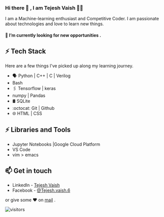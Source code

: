 ### Hi there 👋 , I am Tejesh Vaish 👨‍💻

<!--
**tejeshvaish/tejeshvaish** is a ✨ _special_ ✨ repository because its `README.md` (this file) appears on your GitHub profile.

Here are some ideas to get you started:

- 🔭 I’m currently working on ...
- 🌱 I’m currently learning ...
- 👯 I’m looking to collaborate on ...
- 🤔 I’m looking for help with ...
- 💬 Ask me about ...
- 📫 How to reach me: ...
- 😄 Pronouns: ...
- ⚡ Fun fact: ...
-->
 

I am a Machine-learning enthusiast and Competitive Coder. I am passionate about technologies and love to learn new things.

#### 🔭 I’m currently looking for new opportunities .


## ⚡ Tech Stack

Here are a few things I've picked up along my learning journey.

* 🗣 Python | C++ | C | Verilog 
* Bash 
* 🖇️ Tensorflow | keras
* numpy | Pandas
* 🛢️  SQLite 
* :octocat: Git | Github
* 🌐 HTML | CSS

## ⚡ Libraries and Tools
* Jupyter Notebooks |Google Cloud Platform 
* VS Code 
* vim > emacs

## 📫 Get in touch
- LinkedIn - [Tejesh Vaish](https://www.linkedin.com/in/tejesh-vaish-381bab187/)
- Facebook - [@Tejesh.vaish.6](https://www.facebook.com/Tejesh.vaish6)


 or give some ♥ on [mail](mailto:tvaish96@gmail.com) .



![visitors](https://visitor-badge.glitch.me/badge?page_id=tejeshvaish/tejeshvaish)

